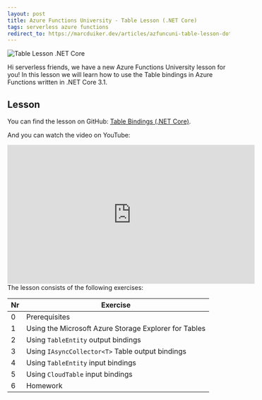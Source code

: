 ```yaml
---
layout: post
title: Azure Functions University - Table Lesson (.NET Core)
tags: serverless azure functions
redirect_to: https://marcduiker.dev/articles/azfuncuni-table-lesson-dotnet
---
```


<img class="u-max-full-width" itemprop="image" src="{{ site.url }}/assets/2021/01/17/AzureFunctionsUniversity_Table_Lesson_dotnetcore.png" alt="Table Lesson .NET Core">

Hi serverless friends, we have a new Azure Functions University lesson for you! In this lesson we will learn how to use the Table bindings in Azure Functions written in .NET Core 3.1.

<!--more-->

## Lesson

You can find the lesson on GitHub: [Table Bindings (.NET Core)](https://github.com/marcduiker/azure-functions-university/blob/main/lessons/dotnetcore31/table/README.md).

And you can watch the video on YouTube:

<iframe width="560" height="315" src="https://www.youtube.com/embed/xiNkCsupUTs" title="YouTube video player" frameborder="0" allow="accelerometer; autoplay; clipboard-write; encrypted-media; gyroscope; picture-in-picture" allowfullscreen></iframe>

<br>
The lesson consists of the following exercises:

|Nr|Exercise
|-|-
|0|Prerequisites
|1|Using the Microsoft Azure Storage Explorer for Tables
|2|Using `TableEntity` output bindings
|3|Using `IAsyncCollector<T>` Table output bindings
|4|Using `TableEntity` input bindings
|5|Using `CloudTable` input bindings
|6|Homework